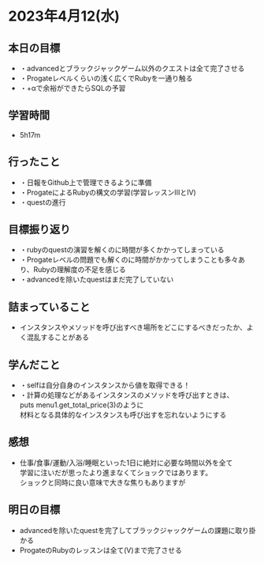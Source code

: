 # 2023年4月12(水)

## 本日の目標
- ・advancedとブラックジャックゲーム以外のクエストは全て完了させる
- ・Progateレベルくらいの浅く広くでRubyを一通り触る
- ・+αで余裕ができたらSQLの予習

## 学習時間
- 5h17m

## 行ったこと
- ・日報をGithub上で管理できるように準備
- ・ProgateによるRubyの構文の学習(学習レッスンⅢとIV)
- ・questの進行
   
## 目標振り返り
- ・rubyのquestの演習を解くのに時間が多くかかってしまっている
- ・Progateレベルの問題でも解くのに時間がかかってしまうことも多々あり、Rubyの理解度の不足を感じる
- ・advancedを除いたquestはまだ完了していない

## 詰まっていること
- インスタンスやメソッドを呼び出すべき場所をどこにするべきだったか、よく混乱することがある

## 学んだこと
- ・selfは自分自身のインスタンスから値を取得できる！
- ・計算の処理などがあるインスタンスのメソッドを呼び出すときは、
<br>puts menu1.get_total_price(3)のように
<br>材料となる具体的なインスタンスも呼び出すを忘れないようにする

## 感想
- 仕事/食事/運動/入浴/睡眠といった1日に絶対に必要な時間以外を全て
<br>学習に注いだが思ったより進まなくてショックではあります。
<br>ショックと同時に良い意味で大きな焦りもありますが

## 明日の目標
- advancedを除いたquestを完了してブラックジャックゲームの課題に取り掛かる
- ProgateのRubyのレッスンは全て(Ⅴ)まで完了させる



